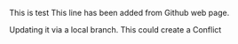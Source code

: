 This is test
This line has been added from Github web page. 

Updating it via a local branch.
This could create a Conflict
